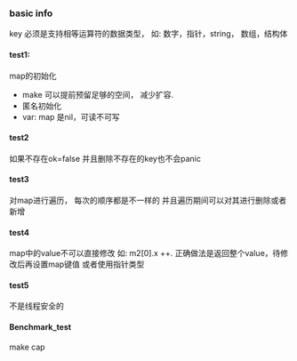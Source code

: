 ### basic info
key 必须是支持相等运算符的数据类型， 如: 数字，指针，string， 数组，结构体

#### test1:
map的初始化
- make 可以提前预留足够的空间， 减少扩容.
- 匿名初始化
- var: map 是nil，可读不可写

#### test2
如果不存在ok=false
并且删除不存在的key也不会panic

#### test3
对map进行遍历， 每次的顺序都是不一样的
并且遍历期间可以对其进行删除或者新增

#### test4
map中的value不可以直接修改 如: m2[0].x ++. 正确做法是返回整个value，待修改后再设置map键值
或者使用指针类型

#### test5
不是线程安全的

#### Benchmark_test
make cap 
